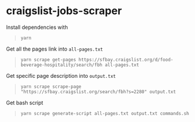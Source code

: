# craigslist-jobs-scraper

Install dependencies with

> `yarn`

Get all the pages link into `all-pages.txt`

> `yarn scrape get-pages https://sfbay.craigslist.org/d/food-beverage-hospitality/search/fbh all-pages.txt`

Get specific page description into `output.txt`

> `yarn scrape scrape-page "https://sfbay.craigslist.org/search/fbh?s=2280" output.txt`

Get bash script

> `yarn scrape generate-script all-pages.txt output.txt commands.sh`
